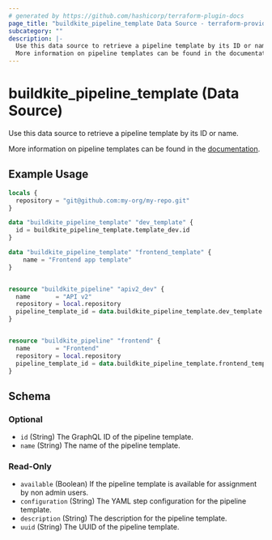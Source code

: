 ```yaml
---
# generated by https://github.com/hashicorp/terraform-plugin-docs
page_title: "buildkite_pipeline_template Data Source - terraform-provider-buildkite"
subcategory: ""
description: |-
  Use this data source to retrieve a pipeline template by its ID or name.
  More information on pipeline templates can be found in the documentation https://buildkite.com/docs/pipelines/templates.
---
```


# buildkite_pipeline_template (Data Source)

Use this data source to retrieve a pipeline template by its ID or name.

More information on pipeline templates can be found in the [documentation](https://buildkite.com/docs/pipelines/templates).

## Example Usage

```terraform
locals {
  repository = "git@github.com:my-org/my-repo.git"
}

data "buildkite_pipeline_template" "dev_template" {
  id = buildkite_pipeline_template.template_dev.id
}

data "buildkite_pipeline_template" "frontend_template" {
	name = "Frontend app template"
}


resource "buildkite_pipeline" "apiv2_dev" {
  name       = "API v2"
  repository = local.repository
  pipeline_template_id = data.buildkite_pipeline_template.dev_template.id
}


resource "buildkite_pipeline" "frontend" {
  name       = "Frontend"
  repository = local.repository
  pipeline_template_id = data.buildkite_pipeline_template.frontend_template.id
}
```

<!-- schema generated by tfplugindocs -->
## Schema

### Optional

- `id` (String) The GraphQL ID of the pipeline template.
- `name` (String) The name of the pipeline template.

### Read-Only

- `available` (Boolean) If the pipeline template is available for assignment by non admin users.
- `configuration` (String) The YAML step configuration for the pipeline template.
- `description` (String) The description for the pipeline template.
- `uuid` (String) The UUID of the pipeline template.
